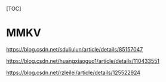 [TOC]

# MMKV


https://blog.csdn.net/sduliulun/article/details/85157047


https://blog.csdn.net/huangxiaoguo1/article/details/110433551


https://blog.csdn.net/rzleilei/article/details/125522924





